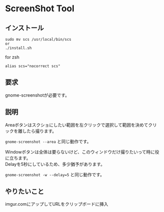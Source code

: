 #   ScreenShot Tool

##  インストール
```
sudo mv scs /usr/local/bin/scs
or  
./install.sh
```
  
for zsh  
```
alias scs="nocorrect scs"
```

##  要求
gnome-screenshotが必要です。

##  説明
Areaボタンはスクショにしたい範囲を左クリックで選択して範囲を決めてクリックを離したら撮ります。
  
`
 gnome-screenshot --area
`
と同じ動作です。
  
Windowボタンは全体は要らないけど、このウィンドウだけ撮りたいって時に役に立ちます。  
  Delayを5秒にしているため、多少猶予があります。
  
`
 gnome-screenshot -w --delay=5
`
と同じ動作です。
##  やりたいこと
imgur.comにアップしてURLをクリップボードに挿入

